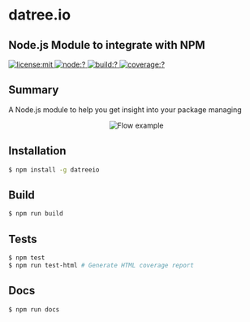 # datree.io

## Node.js Module to integrate with NPM

<a href="./LICENSE">
    <img
      	alt="license:mit"
        src="https://img.shields.io/github/license/datreeio/node-datreeio.svg?style=flat-square"
    />
</a>
<a href="https://www.npmjs.com/packages/datreeio">
	<img
      	alt="node:?"
      	src="https://img.shields.io/badge/node-%3E=4.0-blue.svg?style=flat-square"
    />
</a>
<a href="https://travis-ci.org/datreeio/node-datreeio">
    <img
      	alt="build:?"
      	src="https://img.shields.io/travis/datreeio/node-datreeio/master.svg?style=flat-square"
    />
</a>
<a href="">
	<img
    	alt="coverage:?"
    	src="https://img.shields.io/coveralls/github/datreeio/node-datreeio.svg?style=flat-square"
    />
</a>
 

## Summary

A Node.js module to help you get insight into your package managing

<p align="center">
  <img
    src="https://s3.amazonaws.com/datreeio-static/example.gif" alt="Flow example">
</p>

## Installation

```bash
$ npm install -g datreeio
```

## Build

```bash
$ npm run build
```

## Tests

```bash
$ npm test
$ npm run test-html # Generate HTML coverage report
```

## Docs

```bash
$ npm run docs
```
